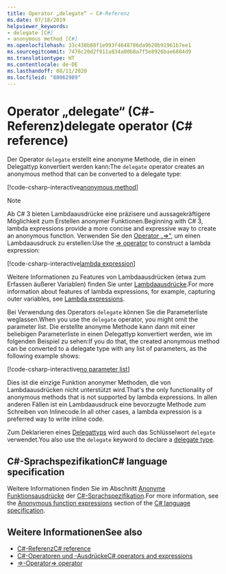 ```yaml
---
title: Operator „delegate“ – C#-Referenz
ms.date: 07/18/2019
helpviewer_keywords:
- delegate [C#]
- anonymous method [C#]
ms.openlocfilehash: 33c438b88f1e993f4648786da9b20b91961b7ee1
ms.sourcegitcommit: 7476c20d2f911a834a00b8a7f5e8926bae6804d9
ms.translationtype: HT
ms.contentlocale: de-DE
ms.lasthandoff: 08/11/2020
ms.locfileid: "88062989"
---
```

# <a name="delegate-operator-c-reference"></a><span data-ttu-id="21026-102">Operator „delegate“ (C#-Referenz)</span><span class="sxs-lookup"><span data-stu-id="21026-102">delegate operator (C# reference)</span></span>

<span data-ttu-id="21026-103">Der Operator `delegate` erstellt eine anonyme Methode, die in einen Delegattyp konvertiert werden kann:</span><span class="sxs-lookup"><span data-stu-id="21026-103">The `delegate` operator creates an anonymous method that can be converted to a delegate type:</span></span>

[!code-csharp-interactive[anonymous method](snippets/shared/DelegateOperator.cs#AnonymousMethod)]

> [!NOTE]
> <span data-ttu-id="21026-104">Ab C# 3 bieten Lambdaausdrücke eine präzisere und aussagekräftigere Möglichkeit zum Erstellen anonymer Funktionen.</span><span class="sxs-lookup"><span data-stu-id="21026-104">Beginning with C# 3, lambda expressions provide a more concise and expressive way to create an anonymous function.</span></span> <span data-ttu-id="21026-105">Verwenden Sie den [Operator „=>“](lambda-operator.md), um einen Lambdaausdruck zu erstellen:</span><span class="sxs-lookup"><span data-stu-id="21026-105">Use the [=> operator](lambda-operator.md) to construct a lambda expression:</span></span>
>
> [!code-csharp-interactive[lambda expression](snippets/shared/DelegateOperator.cs#Lambda)]
>
> <span data-ttu-id="21026-106">Weitere Informationen zu Features von Lambdaausdrücken (etwa zum Erfassen äußerer Variablen) finden Sie unter [Lambdaausdrücke](lambda-expressions.md).</span><span class="sxs-lookup"><span data-stu-id="21026-106">For more information about features of lambda expressions, for example, capturing outer variables, see [Lambda expressions](lambda-expressions.md).</span></span>

<span data-ttu-id="21026-107">Bei Verwendung des Operators `delegate` können Sie die Parameterliste weglassen.</span><span class="sxs-lookup"><span data-stu-id="21026-107">When you use the `delegate` operator, you might omit the parameter list.</span></span> <span data-ttu-id="21026-108">Die erstellte anonyme Methode kann dann mit einer beliebigen Parameterliste in einen Delegattyp konvertiert werden, wie im folgenden Beispiel zu sehen:</span><span class="sxs-lookup"><span data-stu-id="21026-108">If you do that, the created anonymous method can be converted to a delegate type with any list of  parameters, as the following example shows:</span></span>

[!code-csharp-interactive[no parameter list](snippets/shared/DelegateOperator.cs#WithoutParameterList)]

<span data-ttu-id="21026-109">Dies ist die einzige Funktion anonymer Methoden, die von Lambdaausdrücken nicht unterstützt wird.</span><span class="sxs-lookup"><span data-stu-id="21026-109">That's the only functionality of anonymous methods that is not supported by lambda expressions.</span></span> <span data-ttu-id="21026-110">In allen anderen Fällen ist ein Lambdaausdruck eine bevorzugte Methode zum Schreiben von Inlinecode.</span><span class="sxs-lookup"><span data-stu-id="21026-110">In all other cases, a lambda expression is a preferred way to write inline code.</span></span>

<span data-ttu-id="21026-111">Zum Deklarieren eines [Delegattyps](../builtin-types/reference-types.md#the-delegate-type) wird auch das Schlüsselwort `delegate` verwendet.</span><span class="sxs-lookup"><span data-stu-id="21026-111">You also use the `delegate` keyword to declare a [delegate type](../builtin-types/reference-types.md#the-delegate-type).</span></span>

## <a name="c-language-specification"></a><span data-ttu-id="21026-112">C#-Sprachspezifikation</span><span class="sxs-lookup"><span data-stu-id="21026-112">C# language specification</span></span>

<span data-ttu-id="21026-113">Weitere Informationen finden Sie im Abschnitt [Anonyme Funktionsausdrücke](~/_csharplang/spec/expressions.md#anonymous-function-expressions) der [C#-Sprachspezifikation](~/_csharplang/spec/introduction.md).</span><span class="sxs-lookup"><span data-stu-id="21026-113">For more information, see the [Anonymous function expressions](~/_csharplang/spec/expressions.md#anonymous-function-expressions) section of the [C# language specification](~/_csharplang/spec/introduction.md).</span></span>

## <a name="see-also"></a><span data-ttu-id="21026-114">Weitere Informationen</span><span class="sxs-lookup"><span data-stu-id="21026-114">See also</span></span>

- [<span data-ttu-id="21026-115">C#-Referenz</span><span class="sxs-lookup"><span data-stu-id="21026-115">C# reference</span></span>](../index.md)
- [<span data-ttu-id="21026-116">C#-Operatoren und -Ausdrücke</span><span class="sxs-lookup"><span data-stu-id="21026-116">C# operators and expressions</span></span>](index.md)
- [<span data-ttu-id="21026-117">=>-Operator</span><span class="sxs-lookup"><span data-stu-id="21026-117">=> operator</span></span>](lambda-operator.md)
